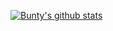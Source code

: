 [![Bunty's github stats](https://github-readme-stats.vercel.app/api?username=BuntyBru&show_icons=true&theme=dark)](https://github.com/anuraghazra/github-readme-stats)
